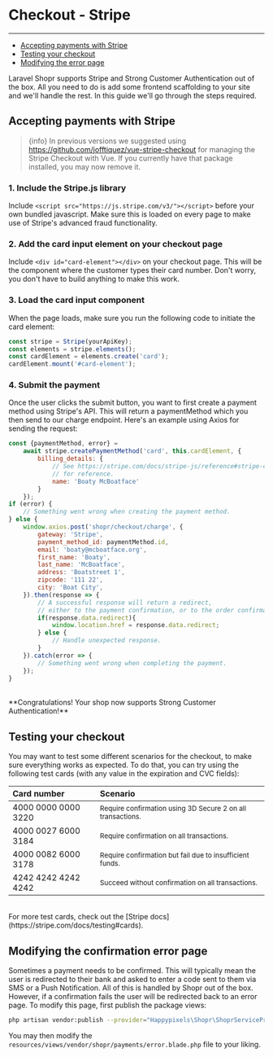# Checkout - Stripe

---
- [Accepting payments with Stripe](#accepting-payments-with-stripe)
- [Testing your checkout](#testing-your-checkout)
- [Modifying the error page](#modifying-the-error-page)

Laravel Shopr supports Stripe and Strong Customer Authentication out of the box. All you need to do is add some frontend scaffolding to your site and we'll handle the rest. In this guide we'll go through the steps required.

<a name="accepting-payments-with-stripe"></a>
## Accepting payments with Stripe

> {info} In previous versions we suggested using https://github.com/jofftiquez/vue-stripe-checkout for managing the Stripe Checkout with Vue. If you currently have that package installed, you may now remove it.

### 1. Include the Stripe.js library
Include `<script src="https://js.stripe.com/v3/"></script>` before your own bundled javascript. Make sure this is loaded on every page to make use of Stripe's advanced fraud functionality.

### 2. Add the card input element on your checkout page
Include `<div id="card-element"></div>` on your checkout page. This will be the component where the customer types their card number. Don't worry, you don't have to build anything to make this work.

### 3. Load the card input component
When the page loads, make sure you run the following code to initiate the card element:
```js
const stripe = Stripe(yourApiKey);
const elements = stripe.elements();
const cardElement = elements.create('card');
cardElement.mount('#card-element');
```

### 4. Submit the payment
Once the user clicks the submit button, you want to first create a payment method using Stripe's API. This will return a paymentMethod which you then send to our charge endpoint. Here's an example using Axios for sending the request:
```js
const {paymentMethod, error} =
    await stripe.createPaymentMethod('card', this.cardElement, {
        billing_details: {
            // See https://stripe.com/docs/stripe-js/reference#stripe-create-payment-method 
            // for reference.
            name: 'Boaty McBoatface'
        }
    });
if (error) {
    // Something went wrong when creating the payment method.
} else {
    window.axios.post('shopr/checkout/charge', {
        gateway: 'Stripe',
        payment_method_id: paymentMethod.id,
        email: 'boaty@mcboatface.org',
        first_name: 'Boaty',
        last_name: 'McBoatface',
        address: 'Boatstreet 1',
        zipcode: '111 22',
        city: 'Boat City',
    }).then(response => {
        // A successful response will return a redirect, 
        // either to the payment confirmation, or to the order confirmation page.
        if(response.data.redirect){
            window.location.href = response.data.redirect;
        } else {
            // Handle unexpected response.   
        }
    }).catch(error => {
        // Something went wrong when completing the payment.
    });
}
```
<br>
**Congratulations! Your shop now supports Strong Customer Authentication!**

<a name="testing-your-checkout"></a>
## Testing your checkout
You may want to test some different scenarios for the checkout, to make sure everything works as expected. To do that, you can try using the following test cards (with any value in the expiration and CVC fields):

| Card number         | Scenario         |
|   :-                |  :-         |
| 4000 0000 0000 3220 | <small>Require confirmation using 3D Secure 2 on all transactions.</small> |
| 4000 0027 6000 3184 | <small>Require confirmation on all transactions.</small>  |
| 4000 0082 6000 3178 | <small>Require confirmation but fail due to insufficient funds.</small>  |
| 4242 4242 4242 4242 | <small>Succeed without confirmation on all transactions.</small>  |
<br>
For more test cards, check out the [Stripe docs](https://stripe.com/docs/testing#cards).

<a name="modifying-the-error-page"></a>
## Modifying the confirmation error page
Sometimes a payment needs to be confirmed. This will typically mean the user is redirected to their bank and asked to enter a code sent to them via SMS or a Push Notification. All of this is handled by Shopr out of the box. 
However, if a confirmation fails the user will be redirected back to an error page. To modify this page, first publish the package views:
```bash
php artisan vendor:publish --provider="Happypixels\Shopr\ShoprServiceProvider" --tag="views"
```
You may then modify the `resources/views/vendor/shopr/payments/error.blade.php` file to your liking.
